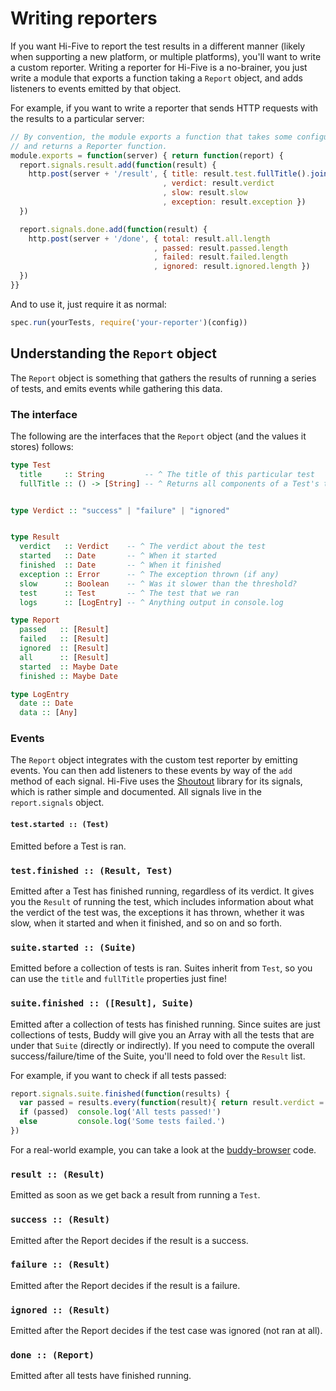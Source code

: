 # Writing reporters

If you want Hi-Five to report the test results in a different manner (likely
when supporting a new platform, or multiple platforms), you'll want to write a
custom reporter. Writing a reporter for Hi-Five is a no-brainer, you just write
a module that exports a function taking a `Report` object, and adds listeners
to events emitted by that object.

For example, if you want to write a reporter that sends HTTP requests with the
results to a particular server:

```js
// By convention, the module exports a function that takes some configuration
// and returns a Reporter function.
module.exports = function(server) { return function(report) {
  report.signals.result.add(function(result) {
    http.post(server + '/result', { title: result.test.fullTitle().join(' ')
                                  , verdict: result.verdict
                                  , slow: result.slow
                                  , exception: result.exception })
  })

  report.signals.done.add(function(result) {
    http.post(server + '/done', { total: result.all.length
                                , passed: result.passed.length
                                , failed: result.failed.length
                                , ignored: result.ignored.length })
  })
}}
```

And to use it, just require it as normal:

```js
spec.run(yourTests, require('your-reporter')(config))
```

## Understanding the `Report` object

The `Report` object is something that gathers the results of running a series
of tests, and emits events while gathering this data.

### The interface

The following are the interfaces that the `Report` object (and the values it
stores) follows:

```hs
type Test
  title     :: String         -- ^ The title of this particular test
  fullTitle :: () -> [String] -- ^ Returns all components of a Test's title.


type Verdict :: "success" | "failure" | "ignored"


type Result
  verdict   :: Verdict    -- ^ The verdict about the test
  started   :: Date       -- ^ When it started
  finished  :: Date       -- ^ When it finished
  exception :: Error      -- ^ The exception thrown (if any)
  slow      :: Boolean    -- ^ Was it slower than the threshold?
  test      :: Test       -- ^ The test that we ran
  logs      :: [LogEntry] -- ^ Anything output in console.log

type Report
  passed   :: [Result]
  failed   :: [Result]
  ignored  :: [Result]
  all      :: [Result]
  started  :: Maybe Date
  finished :: Maybe Date

type LogEntry
  date :: Date
  data :: [Any]
```

### Events

The `Report` object integrates with the custom test reporter by emitting
events. You can then add listeners to these events by way of the `add` method
of each signal. Hi-Five uses the
[Shoutout](https://github.com/killdream/shoutout) library for its signals,
which is rather simple and documented. All signals live in the `report.signals`
object.

#### `test.started :: (Test)`

Emitted before a Test is ran.

### `test.finished :: (Result, Test)`

Emitted after a Test has finished running, regardless of its verdict. It gives
you the `Result` of running the test, which includes information about what the
verdict of the test was, the exceptions it has thrown, whether it was slow,
when it started and when it finished, and so on and so forth.

### `suite.started :: (Suite)`

Emitted before a collection of tests is ran. Suites inherit from `Test`, so you
can use the `title` and `fullTitle` properties just fine!

### `suite.finished :: ([Result], Suite)`

Emitted after a collection of tests has finished running. Since suites are just
collections of tests, Buddy will give you an Array with all the tests that are
under that `Suite` (directly or indirectly). If you need to compute the overall
success/failure/time of the Suite, you'll need to fold over the `Result` list.

For example, if you want to check if all tests passed:

```js
report.signals.suite.finished(function(results) {
  var passed = results.every(function(result){ return result.verdict = 'success' })
  if (passed)  console.log('All tests passed!')
  else         console.log('Some tests failed.')
})
```

For a real-world example, you can take a look at the
[buddy-browser](https://github.com/hifivejs/hifive-browser/blob/master/lib/index.js#L57-L73)
code.

### `result :: (Result)`

Emitted as soon as we get back a result from running a `Test`.

### `success :: (Result)`

Emitted after the Report decides if the result is a success.

### `failure :: (Result)`

Emitted after the Report decides if the result is a failure.

### `ignored :: (Result)`

Emitted after the Report decides if the test case was ignored (not ran at all).

### `done :: (Report)`

Emitted after all tests have finished running.
